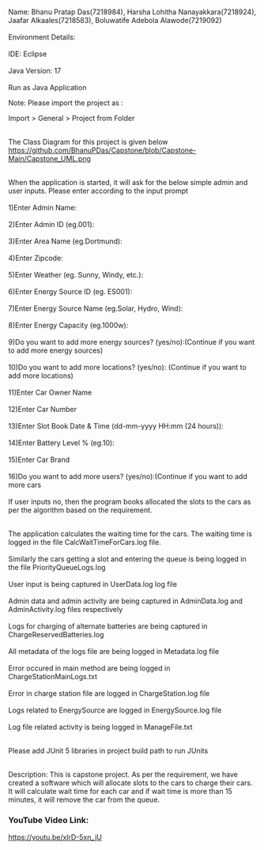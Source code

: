 <br>Name: Bhanu Pratap Das(7218984), Harsha Lohitha Nanayakkara(7218924), Jaafar Alkaales(7218583), Boluwatife Adebola Alawode(7219092)</br>
<br>Environment Details:</br>
<br>IDE: Eclipse</br>
<br>Java Version: 17</br>
<br>Run as Java Application</br>
<p>Note: Please import the project as :

Import > General > Project from Folder</p>
<br>The Class Diagram for this project is given below</br>
<a>https://github.com/BhanuPDas/Capstone/blob/Capstone-Main/Capstone_UML.png</a>

<p><br>When the application is started, it will ask for the below simple admin and user inputs. Please enter according to the input prompt</br>
<br>1)Enter Admin Name:</br>
<br>2)Enter Admin ID (eg.001):</br>
<br>3)Enter Area Name (eg.Dortmund):</br>
<br>4)Enter Zipcode:</br>
<br>5)Enter Weather (eg. Sunny, Windy, etc.):</br>
<br>6)Enter Energy Source ID (eg. ES001):</br>
<br>7)Enter Energy Source Name (eg.Solar, Hydro, Wind):</br>
<br>8)Enter Energy Capacity (eg.1000w):</br>
<br>9)Do you want to add more energy sources? (yes/no):(Continue if you want to add more energy sources)</br> 
<br>10)Do you want to add more locations? (yes/no): (Continue if you want to add more locations)</br>
<br>11)Enter Car Owner Name</br>
<br>12)Enter Car Number</br>
<br>13)Enter Slot Book Date & Time (dd-mm-yyyy HH:mm (24 hours)):</br>
<br>14)Enter Battery Level % (eg.10):</br>
<br>15)Enter Car Brand</br>
<br>16)Do you want to add more users? (yes/no):(Continue if you want to add more cars</br>
<br>If user inputs no, then the program books allocated the slots to the cars as per the algorithm based on the requirement.</br>
</p>
<p><br>The application calculates the waiting time for the cars. The waiting time is logged in the file CalcWaitTimeForCars.log file.</br>
<br>Similarly the cars getting a slot and entering the queue is being logged in the file PriorityQueueLogs.log</br>
<br>User input is being captured in UserData.log log file</br>
<br>Admin data and admin activity are being captured in AdminData.log and AdminActivity.log files respectively</br>
<br>Logs for charging of alternate batteries are being captured in ChargeReservedBatteries.log </br>
<br>All metadata of the logs file are being logged in Metadata.log file </br>
<br>Error occured in main method are being logged in ChargeStationMainLogs.txt</br>
<br>Error in charge station file are logged in ChargeStation.log file</br>
<br>Logs related to EnergySource are logged in EnergySource.log file</br>
<br>Log file related activity is being logged in ManageFile.txt</br></p>

<br>Please add JUnit 5 libraries in project build path to run JUnits</br>

<br>Description: This is capstone project. As per the requirement, we have created a software which will allocate slots to the cars to charge their cars. It will calculate wait time for each car and if wait time is more than 15 minutes, it will remove the car from the queue.</br>
<H3>YouTube Video Link:</H3>

<a>https://youtu.be/xlrD-5xn_jU</a>

